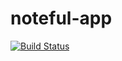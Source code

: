 # noteful-app

[![Build Status](https://travis-ci.org/thinkful-ei22/Will-Holcombe-noteful-v1.svg?branch=master)](https://travis-ci.org/thinkful-ei22/Will-Holcombe-noteful-v1)